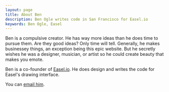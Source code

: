 ```yaml
---
layout: page
title: About Ben
description: Ben Ogle writes code in San Francisco for Easel.io
keywords: Ben Ogle, Easel
---
```


Ben is a compulsive creator. He has way more ideas than he does time to pursue
them. Are they good ideas? Only time will tell. Generally, he makes businessey
things, an exception being this epic website. But he secretly wishes he was a
designer, musician, or artist so he could create beauty that makes you emote.

Ben is a co-founder of [Easel.io](http://easel.io). He does design and writes
the code for Easel's drawing interface.

You can <a href="mailto:human@benogle.com">email him</a>.